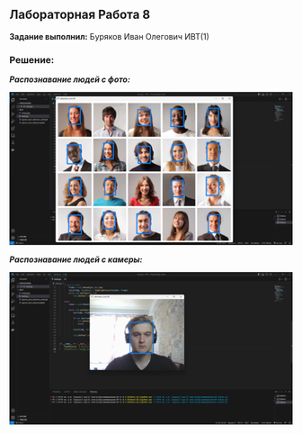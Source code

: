 ## Лабораторная Работа 8

**Задание выполнил:** Буряков Иван Олегович ИВТ(1)


### Решение:

***Распознавание людей с фото:***

![image.png](https://github.com/Buryackov-Ivan/Prog-6SEM-2023/blob/main/LR_8/Work_files/Report-LR-8(1).png?raw=true)

***Распознавание людей с камеры:***

![image.png](https://github.com/Buryackov-Ivan/Prog-6SEM-2023/blob/main/LR_8/Work_files/Report-LR-8(2).png?raw=true)

